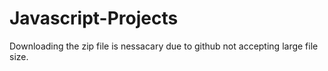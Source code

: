 # Javascript-Projects
Downloading the zip file is nessacary due to github not accepting large file size. 
